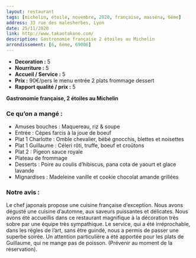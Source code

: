 ```yaml
---
layout: restaurant
tags: [michelin, étoilé, novembre, 2020, française, masséna, 6ème]
address: 33 rue des malesherbes, Lyon
date: 25/11/2020
link: http://www.takaotakano.com/
description: Gastronomie française 2 étoiles au Michelin
arrondissement: [6, 6ème, 69006]
---
```


* **Decoration :** 5
* **Nourriture :** 5
* **Accueil / Service :** 5
* **Prix :** 90€/pers le menu entrée 2 plats frommage dessert 
* **Rapport qualité / prix :** 5

**Gastronomie française, 2 étoiles au Michelin**

### Ce qu’on a mangé : 
  * Amuses bouches : Maquereau, riz & soupe 
  * Entrée : Cèpes farcis à la joue de boeuf
  * Plat 1 Charlotte : Omble chevalier, bébé gnocchis, blettes et noisettes
  * Plat 1 Guillaume : Céleri rôti, truffe, boeuf et croûtons 
  * Plat 2 : Pigeon sauce royale
  * Plateau de frommage
  * Desserts : Poire au coulis d’hibiscus, pana cota de yaourt et glace lavande 
  * Mignardises : Madeleine vanille et cookie chocolat amande grillées

### Notre avis : 
Le chef japonais propose une cuisine française d’exception. Nous avons dégusté une cuisine d’automne, aux saveurs puissantes et délicates. 
Nous avons été accueillis dans ce restaurant magnifique à la décoration très sobre par une équipe très sympathique. Le service, qui a été irréprochable, dans les règles de l’art, sans être guindé, nous a permis de passer une superbe soirée. 
Un attention particulière a été apportée pour les plats de Guillaume, qui ne mange pas de poisson. (Prévenir au moment de la réservation). 
